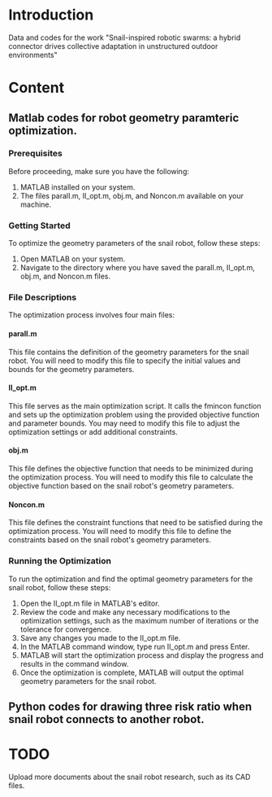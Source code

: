 # Introduction

Data and codes for the work "Snail-inspired robotic swarms: a hybrid connector drives collective adaptation in unstructured outdoor environments"

# Content

## Matlab codes for robot geometry paramteric optimization.

### Prerequisites
Before proceeding, make sure you have the following:

1. MATLAB installed on your system.
2. The files paralI.m, II_opt.m, obj.m, and Noncon.m available on your machine.

### Getting Started
To optimize the geometry parameters of the snail robot, follow these steps:

1. Open MATLAB on your system.
2. Navigate to the directory where you have saved the paralI.m, II_opt.m, obj.m, and Noncon.m files.

### File Descriptions
The optimization process involves four main files:

#### paralI.m
This file contains the definition of the geometry parameters for the snail robot. You will need to modify this file to specify the initial values and bounds for the geometry parameters.

#### II_opt.m
This file serves as the main optimization script. It calls the fmincon function and sets up the optimization problem using the provided objective function and parameter bounds. You may need to modify this file to adjust the optimization settings or add additional constraints.

#### obj.m
This file defines the objective function that needs to be minimized during the optimization process. You will need to modify this file to calculate the objective function based on the snail robot's geometry parameters.

#### Noncon.m
This file defines the constraint functions that need to be satisfied during the optimization process. You will need to modify this file to define the constraints based on the snail robot's geometry parameters.

### Running the Optimization
To run the optimization and find the optimal geometry parameters for the snail robot, follow these steps:

1. Open the II_opt.m file in MATLAB's editor.
2. Review the code and make any necessary modifications to the optimization settings, such as the maximum number of iterations or the tolerance for convergence.
3. Save any changes you made to the II_opt.m file.
4. In the MATLAB command window, type run II_opt.m and press Enter.
5. MATLAB will start the optimization process and display the progress and results in the command window.
6. Once the optimization is complete, MATLAB will output the optimal geometry parameters for the snail robot.


## Python codes for drawing three risk ratio when snail robot connects to another robot.

# TODO

Upload more documents about the snail robot research, such as its CAD files.
